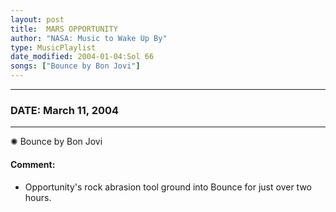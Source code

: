 ```yaml
---
layout: post
title:  MARS OPPORTUNITY
author: "NASA: Music to Wake Up By"
type: MusicPlaylist
date_modified: 2004-01-04:Sol 66
songs: ["Bounce by Bon Jovi"]
---
```


----
### DATE: March 11, 2004
----
✺ Bounce by Bon Jovi

#### Comment:
* Opportunity's rock abrasion tool ground into Bounce for just over two hours.



<br/>
<center>
	<a target="_blank"
	   href="https://twitter.com/intent/tweet?hashtags=Space,NASA,Playlist,NASAWakeupCalls,SpaceProgram&text={{ page.author}}, '{{ page.songs.first }}' {{ page.title }}, {{ page.date | date: '%B %d, %Y' }}. {{ site.url }}{{ page.url }}&via=nasawakeupcalls"><i class="fab fa-twitter" alt="Tweet this page" style="font-size: 1.3em;"></i></a>
	&nbsp; 	<i class="fas fa-user-astronaut" style="font-size: 1.5em;"></i> &nbsp;
    <a type="amzn" search="'Bounce by Bon Jovi'" category="popular music">
    <i class="fab fa-amazon" style="font-size: 1.3em;"></i></a>
</center>
